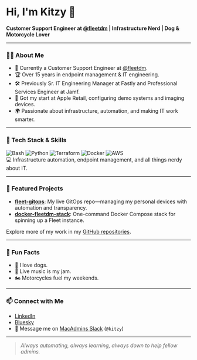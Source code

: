 # Hi, I'm Kitzy 👋

**Customer Support Engineer at [@fleetdm](https://github.com/fleetdm) | Infrastructure Nerd | Dog & Motorcycle Lover**

---

### 👨‍💻 About Me

- 💼 Currently a Customer Support Engineer at [@fleetdm](https://github.com/fleetdm).
- 🏆 Over 15 years in endpoint management & IT engineering.
- 🛠️ Previously Sr. IT Engineering Manager at Fastly and Professional Services Engineer at Jamf.
- 🍏 Got my start at Apple Retail, configuring demo systems and imaging devices.
- 🌍 Passionate about infrastructure, automation, and making IT work smarter.

---

### 🧰 Tech Stack & Skills

![Bash](https://img.shields.io/badge/Bash-4EAA25?style=flat&logo=gnubash&logoColor=white)
![Python](https://img.shields.io/badge/Python-3776AB?style=flat&logo=python&logoColor=white)
![Terraform](https://img.shields.io/badge/Terraform-7B42BC?style=flat&logo=terraform&logoColor=white)
![Docker](https://img.shields.io/badge/Docker-2496ED?style=flat&logo=docker&logoColor=white)
![AWS](https://img.shields.io/badge/AWS-232F3E?style=flat&logo=amazon-aws&logoColor=white)
<br>
💻 Infrastructure automation, endpoint management, and all things nerdy about IT.

---

### 🚀 Featured Projects

- [**fleet-gitops**](https://github.com/kitzy/fleet-gitops): My live GitOps repo—managing my personal devices with automation and transparency.
- [**docker-fleetdm-stack**](https://github.com/kitzy/docker-fleetdm-stack): One-command Docker Compose stack for spinning up a Fleet instance.

Explore more of my work in my [GitHub repositories](https://github.com/kitzy?tab=repositories).

---

### 🌱 Fun Facts

- 🐶 I love dogs. 
- 🎸 Live music is my jam.
- 🏍️ Motorcycles fuel my weekends.

---

### 📫 Connect with Me

- [LinkedIn](https://linkedin.com/in/kitzy)
- [Bluesky](https://bsky.app/profile/kitzy.com)
- 💬 Message me on [MacAdmins Slack](https://www.macadmins.org/) (`@kitzy`)

---

> _Always automating, always learning, always down to help fellow admins._
